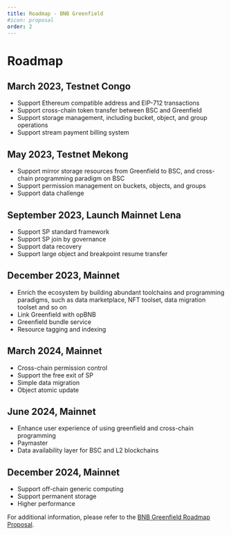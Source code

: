 ```yaml
---
title: Roadmap - BNB Greenfield
#icon: proposal
order: 2
---
```


# Roadmap

## March 2023, Testnet Congo

- Support Ethereum compatible address and EIP-712 transactions
- Support cross-chain token transfer between BSC and Greenfield
- Support storage management, including bucket, object, and group operations
- Support stream payment billing system

## May 2023, Testnet Mekong

- Support mirror storage resources from Greenfield to BSC, and cross-chain programming paradigm on BSC
- Support permission management on buckets, objects, and groups
- Support data challenge

## September 2023, Launch Mainnet Lena

- Support SP standard framework
- Support SP join by governance
- Support data recovery
- Support large object and breakpoint resume transfer

## December 2023, Mainnet

- Enrich the ecosystem by building abundant toolchains and programming paradigms, such as data marketplace, NFT toolset,
  data migration toolset and so on
- Link Greenfield with opBNB
- Greenfield bundle service
- Resource tagging and indexing

## March 2024, Mainnet
- Cross-chain permission control
- Support the free exit of SP
- Simple data migration
- Object atomic update

## June 2024, Mainnet

- Enhance user experience of using greenfield and cross-chain programming
- Paymaster
- Data availability layer for BSC and L2 blockchains

## December 2024, Mainnet

- Support off-chain generic computing
- Support permanent storage
- Higher performance

For additional information, please refer to the [BNB Greenfield Roadmap Proposal](https://forum.bnbchain.org/t/bnb-greenfield-roadmap-proposal/2273).

